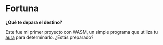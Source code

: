 
# Fortuna

**¿Qué te depara el destino?**  

Este fue mi primer proyecto con WASM, un simple programa que utiliza tu
[aura](https://docs.rs/rand/latest/rand/) para determinarlo. ¿Estás
preparado?

<Fortuna/>
